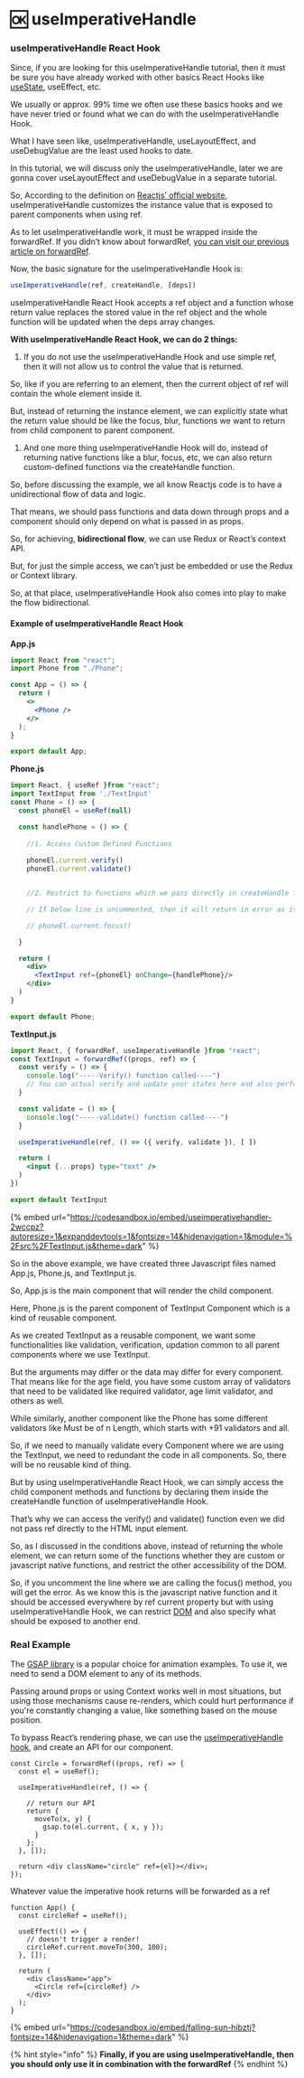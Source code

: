# 🆗 useImperativeHandle

### useImperativeHandle React Hook

Since, if you are looking for this useImperativeHandle tutorial, then it must be sure you have already worked with other basics React Hooks like [useState](https://codezup.com/how-to-implement-callback-for-usestate-react-hook/), useEffect, etc.

We usually or approx. 99% time we often use these basics hooks and we have never tried or found what we can do with the useImperativeHandle Hook.

What I have seen like, useImperativeHandle, useLayoutEffect, and useDebugValue are the least used hooks to date.

In this tutorial, we will discuss only the useImperativeHandle, later we are gonna cover useLayoutEffect and useDebugValue in a separate tutorial.

So, According to the definition on [Reactjs’ official website](https://reactjs.org/docs/hooks-reference.html#useimperativehandle), useImperativeHandle customizes the instance value that is exposed to parent components when using ref.

As to let useImperativeHandle work, it must be wrapped inside the forwardRef. If you didn’t know about forwardRef, [you can visit our previous article on forwardRef](https://codezup.com/forwardref-in-functional-components-react-hooks/).

Now, the basic signature for the useImperativeHandle Hook is:

```jsx
useImperativeHandle(ref, createHandle, [deps])
```

useImperativeHandle React Hook accepts a ref object and a function whose return value replaces the stored value in the ref object and the whole function will be updated when the deps array changes.

**With useImperativeHandle React Hook, we can do 2 things:**

1. If you do not use the useImperativeHandle Hook and use simple ref, then it will not allow us to control the value that is returned.

So, like if you are referring to an element, then the current object of ref will contain the whole element inside it.

But, instead of returning the instance element, we can explicitly state what the return value should be like the focus, blur, functions we want to return from child component to parent component.

1. And one more thing useImperativeHandle Hook will do, instead of returning native functions like a blur, focus, etc, we can also return custom-defined functions via the createHandle function.

So, before discussing the example, we all know Reactjs code is to have a unidirectional flow of data and logic.

That means, we should pass functions and data down through props and a component should only depend on what is passed in as props.

So, for achieving, **bidirectional flow**, we can use Redux or React’s context API.

But, for just the simple access, we can’t just be embedded or use the Redux or Context library.

So, at that place, useImperativeHandle Hook also comes into play to make the flow bidirectional.

#### Example of useImperativeHandle React Hook

**App.js**

```jsx
import React from "react";
import Phone from "./Phone";

const App = () => {
  return (
    <>
      <Phone />
    </>
  );
}

export default App;
```

**Phone.js**

```jsx
import React, { useRef }from "react";
import TextInput from './TextInput'
const Phone = () => {
  const phoneEl = useRef(null)

  const handlePhone = () => {
    
    //1. Access Custom Defined Functions
    
    phoneEl.current.verify()
    phoneEl.current.validate()


    //2. Restrict to functions which we pass directly in createHandle function object

    // If below line is uncommented, then it will return in error as it is not defined in useImperativeHandle Hook even it is native js function

    // phoneEl.current.focus()

  }

  return (
    <div>
      <TextInput ref={phoneEl} onChange={handlePhone}/>
    </div>
  )
}

export default Phone;
```

**TextInput.js**

```jsx
import React, { forwardRef, useImperativeHandle }from "react";
const TextInput = forwardRef((props, ref) => {
  const verify = () => {
    console.log("-----Verify() function called----")
    // You can actual verify and update your states here and also perform other stuff
  }

  const validate = () => {
    console.log("-----validate() function called----")
  }

  useImperativeHandle(ref, () => ({ verify, validate }), [ ])

  return (
    <input {...props} type="text" />
  )
})

export default TextInput
```

{% embed url="https://codesandbox.io/embed/useimperativehandler-2wccpz?autoresize=1&expanddevtools=1&fontsize=14&hidenavigation=1&module=%2Fsrc%2FTextInput.js&theme=dark" %}

So in the above example, we have created three Javascript files named App.js, Phone.js, and TextInput.js.

So, App.js is the main component that will render the child component.

Here, Phone.js is the parent component of TextInput Component which is a kind of reusable component.

As we created TextInput as a reusable component, we want some functionalities like validation, verification, updation common to all parent components where we use TextInput.

But the arguments may differ or the data may differ for every component. That means like for the age field, you have some custom array of validators that need to be validated like required validator, age limit validator, and others as well.

While similarly, another component like the Phone has some different validators like Must be of n Length, which starts with +91 validators and all.

So, if we need to manually validate every Component where we are using the TextInput, we need to redundant the code in all components. So, there will be no reusable kind of thing.

But by using useImperativeHandle React Hook, we can simply access the child component methods and functions by declaring them inside the createHandle function of useImperativeHandle Hook.

That’s why we can access the verify() and validate() function even we did not pass ref directly to the HTML input element.

So, as I discussed in the conditions above, instead of returning the whole element, we can return some of the functions whether they are custom or javascript native functions, and restrict the other accessibility of the DOM.

So, if you uncomment the line where we are calling the focus() method, you will get the error. As we know this is the javascript native function and it should be accessed everywhere by ref current property but with using useImperativeHandle Hook, we can restrict [DOM](https://codezup.com/dom-in-javascript-with-examples-document-object-model/) and also specify what should be exposed to another end.

### Real Example

The [GSAP library](https://blog.logrocket.com/animations-react-hooks-greensock/) is a popular choice for animation examples. To use it, we need to send a DOM element to any of its methods.

Passing around props or using Context works well in most situations, but using those mechanisms cause re-renders, which could hurt performance if you're constantly changing a value, like something based on the mouse position.

To bypass React’s rendering phase, we can use the [useImperativeHandle hook](https://reactjs.org/docs/hooks-reference.html#useimperativehandle), and create an API for our component.

```tsx
const Circle = forwardRef((props, ref) => {
  const el = useRef();
    
  useImperativeHandle(ref, () => {           
    
    // return our API
    return {
      moveTo(x, y) {
        gsap.to(el.current, { x, y });
      }
    };
  }, []);
  
  return <div className="circle" ref={el}></div>;
});
```

Whatever value the imperative hook returns will be forwarded as a ref

```tsx
function App() {    
  const circleRef = useRef();
       
  useEffect(() => {    
    // doesn't trigger a render!
    circleRef.current.moveTo(300, 100);
  }, []);
    
  return (
    <div className="app">   
      <Circle ref={circleRef} />
    </div>
  );
}
```

{% embed url="https://codesandbox.io/embed/falling-sun-hibztj?fontsize=14&hidenavigation=1&theme=dark" %}

{% hint style="info" %}
**Finally, if you are using useImperativeHandle, then you should only use it in combination with the forwardRef**
{% endhint %}
